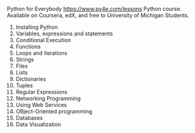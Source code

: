 Python for Everybody
https://www.py4e.com/lessons
Python course. Available on Coursera, edX, and free to University of Michigan Students.

1. Installing Python
2. Variables, expressions and statements
3. Conditional Execution
4. Functions
5. Loops and iterations
6. Strings
7. Files
8. Lists
9. Dictionaries
10. Tuples
11. Regular Expressions
12. Networking Programming
13. Using Web Services
14. OBject-Oriented programming
15. Databases
16. Data Visualization
